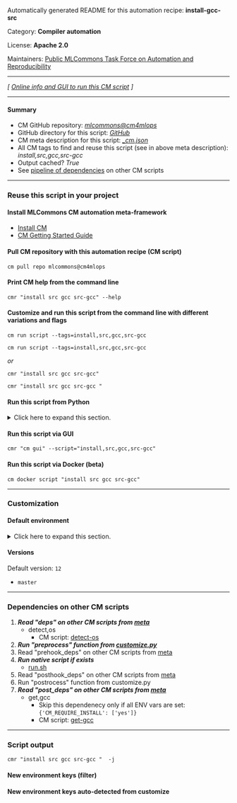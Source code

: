 Automatically generated README for this automation recipe: **install-gcc-src**

Category: **Compiler automation**

License: **Apache 2.0**

Maintainers: [Public MLCommons Task Force on Automation and Reproducibility](https://github.com/mlcommons/ck/blob/master/docs/taskforce.md)

---
*[ [Online info and GUI to run this CM script](https://access.cknowledge.org/playground/?action=scripts&name=install-gcc-src,faae0ebd6e1242db) ]*

---
#### Summary

* CM GitHub repository: *[mlcommons@cm4mlops](https://github.com/mlcommons/cm4mlops/tree/dev)*
* GitHub directory for this script: *[GitHub](https://github.com/mlcommons/cm4mlops/tree/dev/script/install-gcc-src)*
* CM meta description for this script: *[_cm.json](_cm.json)*
* All CM tags to find and reuse this script (see in above meta description): *install,src,gcc,src-gcc*
* Output cached? *True*
* See [pipeline of dependencies](#dependencies-on-other-cm-scripts) on other CM scripts


---
### Reuse this script in your project

#### Install MLCommons CM automation meta-framework

* [Install CM](https://access.cknowledge.org/playground/?action=install)
* [CM Getting Started Guide](https://github.com/mlcommons/ck/blob/master/docs/getting-started.md)

#### Pull CM repository with this automation recipe (CM script)

```cm pull repo mlcommons@cm4mlops```

#### Print CM help from the command line

````cmr "install src gcc src-gcc" --help````

#### Customize and run this script from the command line with different variations and flags

`cm run script --tags=install,src,gcc,src-gcc`

`cm run script --tags=install,src,gcc,src-gcc `

*or*

`cmr "install src gcc src-gcc"`

`cmr "install src gcc src-gcc " `


#### Run this script from Python

<details>
<summary>Click here to expand this section.</summary>

```python

import cmind

r = cmind.access({'action':'run'
                  'automation':'script',
                  'tags':'install,src,gcc,src-gcc'
                  'out':'con',
                  ...
                  (other input keys for this script)
                  ...
                 })

if r['return']>0:
    print (r['error'])

```

</details>


#### Run this script via GUI

```cmr "cm gui" --script="install,src,gcc,src-gcc"```

#### Run this script via Docker (beta)

`cm docker script "install src gcc src-gcc" `

___
### Customization

#### Default environment

<details>
<summary>Click here to expand this section.</summary>

These keys can be updated via `--env.KEY=VALUE` or `env` dictionary in `@input.json` or using script flags.


</details>

#### Versions
Default version: `12`

* `master`
___
### Dependencies on other CM scripts


  1. ***Read "deps" on other CM scripts from [meta](https://github.com/mlcommons/cm4mlops/tree/dev/script/install-gcc-src/_cm.json)***
     * detect,os
       - CM script: [detect-os](https://github.com/mlcommons/cm4mlops/tree/master/script/detect-os)
  1. ***Run "preprocess" function from [customize.py](https://github.com/mlcommons/cm4mlops/tree/dev/script/install-gcc-src/customize.py)***
  1. Read "prehook_deps" on other CM scripts from [meta](https://github.com/mlcommons/cm4mlops/tree/dev/script/install-gcc-src/_cm.json)
  1. ***Run native script if exists***
     * [run.sh](https://github.com/mlcommons/cm4mlops/tree/dev/script/install-gcc-src/run.sh)
  1. Read "posthook_deps" on other CM scripts from [meta](https://github.com/mlcommons/cm4mlops/tree/dev/script/install-gcc-src/_cm.json)
  1. Run "postrocess" function from customize.py
  1. ***Read "post_deps" on other CM scripts from [meta](https://github.com/mlcommons/cm4mlops/tree/dev/script/install-gcc-src/_cm.json)***
     * get,gcc
       * Skip this dependenecy only if all ENV vars are set:<br>
`{'CM_REQUIRE_INSTALL': ['yes']}`
       - CM script: [get-gcc](https://github.com/mlcommons/cm4mlops/tree/master/script/get-gcc)

___
### Script output
`cmr "install src gcc src-gcc "  -j`
#### New environment keys (filter)

#### New environment keys auto-detected from customize
